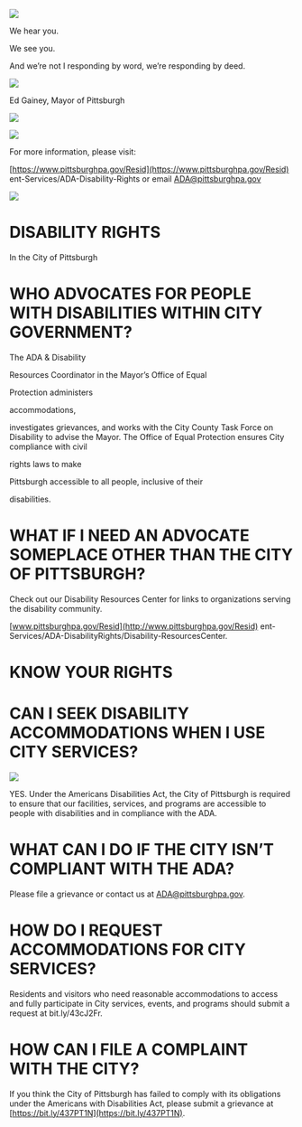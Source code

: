![](https://www.pittsburghpa.gov/files/assets/city/v/4/mayor/documents/images/8993515285b347d0f2b7aa034b0ef496a68f3cf12459e955cca2c07750b74391.jpg)

We hear you.

We see you.

And we’re not I responding by word, we’re responding by deed.

![](https://www.pittsburghpa.gov/files/assets/city/v/4/mayor/documents/images/63f96b6a50e19d43ccf9d211d9c0c25e3580f6265bbdac78e5be72bb23dfa166.jpg)

Ed Gainey, Mayor of Pittsburgh

![](https://www.pittsburghpa.gov/files/assets/city/v/4/mayor/documents/images/582035c3dc65ab14bdec848347ec2a93ac5678ab63e5ad89c4777b8016491cd6.jpg)

![](https://www.pittsburghpa.gov/files/assets/city/v/4/mayor/documents/images/130d990882de30bb9431d0259b4374c552c57c74370dec3be675c8ae1d4147da.jpg)

For more information, please visit:

[https://www.pittsburghpa.gov/Resid](https://www.pittsburghpa.gov/Resid) ent-Services/ADA-Disability-Rights or email [ADA@pittsburghpa.gov](mailto:ADA@pittsburghpa.gov)

![](https://www.pittsburghpa.gov/files/assets/city/v/4/mayor/documents/images/d8db81939072e3c62599fa62bd4facb168c83c4712f2bd58973a468b3e9540ab.jpg)

# DISABILITY RIGHTS

In the City of Pittsburgh

# WHO ADVOCATES FOR PEOPLE WITH DISABILITIES WITHIN CITY GOVERNMENT?

The ADA & Disability

Resources Coordinator in the Mayor’s Office of Equal

Protection administers

accommodations,

investigates grievances, and works with the City County Task Force on Disability to advise the Mayor. The Office of Equal Protection ensures City compliance with civil

rights laws to make

Pittsburgh accessible to all people, inclusive of their

disabilities.

# WHAT IF I NEED AN ADVOCATE SOMEPLACE OTHER THAN THE CITY OF PITTSBURGH?

Check out our Disability Resources Center for links to organizations serving the disability community.

[www.pittsburghpa.gov/Resid](http://www.pittsburghpa.gov/Resid) ent-Services/ADA-DisabilityRights/Disability-ResourcesCenter.

# KNOW YOUR RIGHTS

# CAN I SEEK DISABILITY ACCOMMODATIONS WHEN I USE CITY SERVICES?

![](https://www.pittsburghpa.gov/files/assets/city/v/4/mayor/documents/images/22a884656b479fc9282b5eabde9f78d1cf37b1fd525f94c398a3c61e9820c1e7.jpg)

YES. Under the Americans Disabilities Act, the City of Pittsburgh is required to ensure that our facilities, services, and programs are accessible to people with disabilities and in compliance with the ADA.

# WHAT CAN I DO IF THE CITY ISN’T COMPLIANT WITH THE ADA?

Please file a grievance or contact us at [ADA@pittsburghpa.gov](mailto:ADA@pittsburghpa.gov).

# HOW DO I REQUEST ACCOMMODATIONS FOR CITY SERVICES?

Residents and visitors who need reasonable accommodations to access and fully participate in City services, events, and programs should submit a request at bit.ly/43cJ2Fr.

# HOW CAN I FILE A COMPLAINT WITH THE CITY?

If you think the City of Pittsburgh has failed to comply with its obligations under the Americans with Disabilities Act, please submit a grievance at [https://bit.ly/437PT1N](https://bit.ly/437PT1N).
